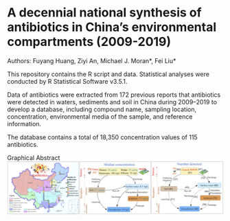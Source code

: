 # A decennial national synthesis of antibiotics in China’s environmental compartments (2009-2019)

Authors: Fuyang Huang, Ziyi An, Michael J. Moran*, Fei Liu*

This repository contains the R script and data. Statistical analyses were conducted by R Statistical Software v3.5.1.

Data of antibiotics were extracted from 172 previous reports that antibiotics were detected in waters, sediments and soil in China during 2009–2019 to develop a database, including compound name, sampling location, concentration, environmental media of the sample, and reference information.

The database contains a total of 18,350 concentration values of 115 antibiotics.

Graphical Abstract
![Graphical Abstract](https://github.com/fuyanghuang/image/blob/master/TOC.jpg)
